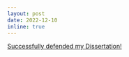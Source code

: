 ```yaml
---
layout: post
date: 2022-12-10
inline: true
---
```


<a href="/blog/2022/defense/">Successfully defended my Dissertation!</a>
